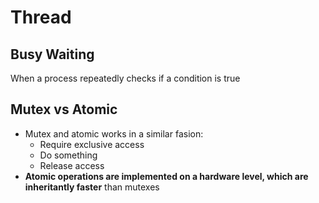 # Thread

## Busy Waiting

When a process repeatedly checks if a condition is true

## Mutex vs Atomic

- Mutex and atomic works in a similar fasion:
    - Require exclusive access
    - Do something
    - Release access
- **Atomic operations are implemented on a hardware level, which are
inheritantly faster** than mutexes
